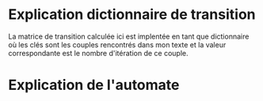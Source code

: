 # Explication dictionnaire de transition
La matrice de transition calculée ici est implentée en tant que dictionnaire où les clés sont les couples rencontrés dans mon texte et la valeur correspondante est le nombre d'itération de ce couple.

# Explication de l'automate

